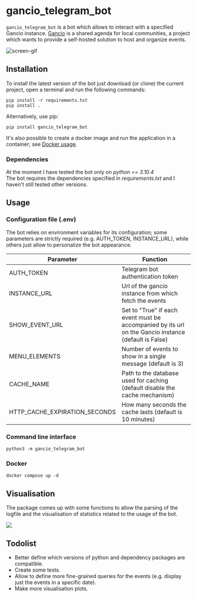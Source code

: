 # gancio_telegram_bot

``gancio_telegram_bot`` is a bot which allows to interact with a specified Gancio instance.
[Gancio](https://gancio.org/) is a shared agenda for local communities, a project which wants to provide
a self-hosted solution to host and organize events.  

![screen-gif](./assets/bot_overview.gif)

## Installation
To install the latest version of the bot just download (or clone) the current project,
open a terminal and run the following commands:
```shell
pip install -r requirements.txt
pip install .
```

Alternatively, use pip:
```shell
pip install gancio_telegram_bot
```

It's also possible to create a docker image and run the application in a container; see [Docker usage](#docker). 

### Dependencies
At the moment I have tested the bot only on _python == 3.10.4_  
The bot requires the dependencies specified in _requirements.txt_ and I haven't still tested
other versions.

## Usage

### Configuration file (.env)

The bot relies on environment variables for its configuration; some parameters are strictly required 
(e.g. AUTH_TOKEN, INSTANCE_URL), while others just allow to personalize the bot appearance.

| Parameter                     | Function                                                                                             |
|-------------------------------|------------------------------------------------------------------------------------------------------|
| AUTH_TOKEN                    | Telegram bot authentication token                                                                    |
| INSTANCE_URL                  | Url of the gancio instance from which fetch the events                                               |
| SHOW_EVENT_URL                | Set to "True" if each event must be accompanied by its url on the Gancio instance (default is False) |
| MENU_ELEMENTS                 | Number of events to show in a single message (default is 3)                                          |
| CACHE_NAME                    | Path to the database used for caching (default disable the cache mechanism)                          |
| HTTP_CACHE_EXPIRATION_SECONDS | How many seconds the cache lasts (default is 10 minutes)                                             |


### Command line interface

```shell
python3 -m gancio_telegram_bot
```

### Docker

```shell
docker compose up -d
```

## Visualisation
The package comes up with some functions to allow the parsing of the
logfile and the visualisation of statistics related to the usage of the bot.

![](./assets/visualisation_example.png)

## Todolist
- Better define which versions of python and dependency packages are compatible.
- Create some tests.
- Allow to define more fine-grained queries for the events (e.g. display just the events in a specific date).
- Make more visualisation plots.